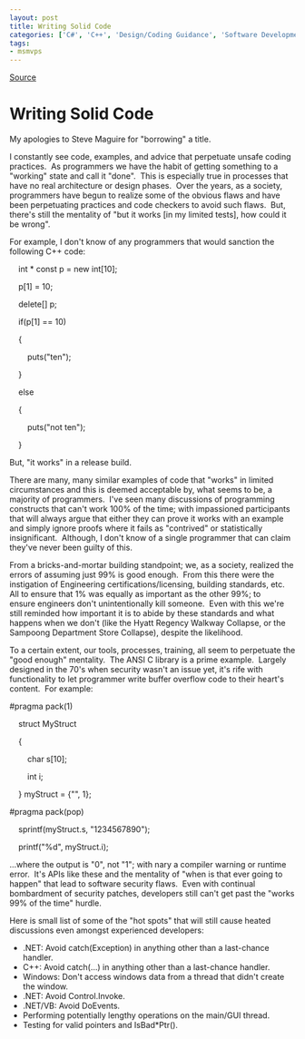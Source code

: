 ```yaml
---
layout: post
title: Writing Solid Code
categories: ['C#', 'C++', 'Design/Coding Guidance', 'Software Development']
tags:
- msmvps
---
```

[Source](http://blogs.msmvps.com/peterritchie/2006/10/16/writing-solid-code/ "Permalink to Writing Solid Code")

# Writing Solid Code

My apologies to Steve Maguire for "borrowing" a title.

I constantly see code, examples, and advice that perpetuate unsafe coding practices.  As programmers we have the habit of getting something to a "working" state and call it "done".  This is especially true in processes that have no real architecture or design phases.  Over the years, as a society, programmers have begun to realize some of the obvious flaws and have been perpetuating practices and code checkers to avoid such flaws.  But, there's still the mentality of "but it works [in my limited tests], how could it be wrong".  

For example, I don't know of any programmers that would sanction the following C++ code:

    int * const p = new int[10];

    p[1] = 10;

    delete[] p;

    if(p[1] == 10)

    {

        puts("ten");

    }

    else

    {

        puts("not ten");

    }

But, "it works" in a release build.

There are many, many similar examples of code that "works" in limited circumstances and this is deemed acceptable by, what seems to be, a majority of programmers.  I've seen many discussions of programming constructs that can't work 100% of the time; with impassioned participants that will always argue that either they can prove it works with an example and simply ignore proofs where it fails as "contrived" or statistically insignificant.  Although, I don't know of a single programmer that can claim they've never been guilty of this.

From a bricks-and-mortar building standpoint; we, as a society, realized the errors of assuming just 99% is good enough.  From this there were the instigation of Engineering certifications/licensing, building standards, etc.  All to ensure that 1% was equally as important as the other 99%; to ensure engineers don't unintentionally kill someone.  Even with this we're still reminded how important it is to abide by these standards and what happens when we don't (like the Hyatt Regency Walkway Collapse, or the Sampoong Department Store Collapse), despite the likelihood.

To a certain extent, our tools, processes, training, all seem to perpetuate the "good enough" mentality.  The ANSI C library is a prime example.  Largely designed in the 70's when security wasn't an issue yet, it's rife with functionality to let programmer write buffer overflow code to their heart's content.  For example:

#pragma pack(1)

    struct MyStruct

    {

        char s[10];

        int i;

    } myStruct = {"", 1};

#pragma pack(pop)

    sprintf(myStruct.s, "1234567890");

    printf("%d", myStruct.i);

…where the output is "0", not "1"; with nary a compiler warning or runtime error.  It's APIs like these and the mentality of "when is that ever going to happen" that lead to software security flaws.  Even with continual bombardment of security patches, developers still can't get past the "works 99% of the time" hurdle.

Here is small list of some of the "hot spots" that will still cause heated discussions even amongst experienced developers:

* .NET: Avoid catch(Exception) in anything other than a last-chance handler.
* C++: Avoid catch(…) in anything other than a last-chance handler.
* Windows: Don't access windows data from a thread that didn't create the window.
* .NET: Avoid Control.Invoke.
* .NET/VB: Avoid DoEvents.
* Performing potentially lengthy operations on the main/GUI thread.
* Testing for valid pointers and IsBad*Ptr().


